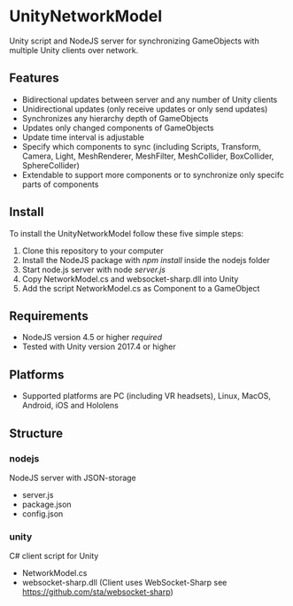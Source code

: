 # UnityNetworkModel
Unity script and NodeJS server for synchronizing GameObjects with multiple Unity clients over network.

## Features
* Bidirectional updates between server and any number of Unity clients
* Unidirectional updates (only receive updates or only send updates)
* Synchronizes any hierarchy depth of GameObjects
* Updates only changed components of GameObjects
* Update time interval is adjustable
* Specify which components to sync (including Scripts, Transform, Camera, Light, MeshRenderer, MeshFilter, MeshCollider, BoxCollider, SphereCollider)
* Extendable to support more components or to synchronize only specifc parts of components

## Install
To install the UnityNetworkModel follow these five simple steps:
1. Clone this repository to your computer
2. Install the NodeJS package with *npm install* inside the nodejs folder
3. Start node.js server with node *server.js*
4. Copy NetworkModel.cs and websocket-sharp.dll into Unity
5. Add the script NetworkModel.cs as Component to a GameObject

## Requirements
* NodeJS version 4.5 or higher *required*
* Tested with Unity version 2017.4 or higher

## Platforms
* Supported platforms are PC (including VR headsets), Linux, MacOS, Android, iOS and Hololens

## Structure

### nodejs
NodeJS server with JSON-storage
* server.js
* package.json
* config.json

### unity
C# client script for Unity
* NetworkModel.cs
* websocket-sharp.dll
(Client uses WebSocket-Sharp see https://github.com/sta/websocket-sharp)


